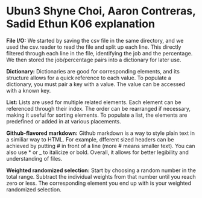 # Ubun3 Shyne Choi, Aaron Contreras, Sadid Ethun K06 explanation
**File I/O:** We started by saving the csv file in the same directory, and we used the csv.reader to read the file and split up each line. This directly filtered through each line in the file, identifying the job and the percentage. We then stored the job/percentage pairs into a dictionary for later use. 

**Dictionary:** Dictionaries are good for corresponding elements, and its structure allows for a quick reference to each value. To populate a dictionary, you must pair a key with a value. The value can be accessed with a known key.

**List:** Lists are used for multiple related elements. Each element can be referenced through their index. The order can be rearranged if necessary, making it useful for sorting elements. To populate a list, the elements are predefined or added in at various placements.

**Github-flavored markdown:** Github markdown is a way to style plain text in a similiar way to HTML. For example, dfferent sized headers can be achieved by putting # in front of a line (more # means smaller text). You can also use * or _ to italicize or bold. Overall, it allows for better legibility and understanding of files.

**Weighted randomized selection:** Start by choosing a random number in the total range. Subtract the individual weights from that number until you reach zero or less. The corresponding element you end up with is your weighted randomized selection.
